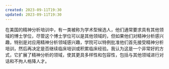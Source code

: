```yaml
---
created: 2023-09-11T19:30
updated: 2023-09-11T19:30
---
```

在美国的精神分析培训中，有一类被称为学术型候选人，他们通常要求具有其他领域的博士学位，尽管这个博士学位可以是其他领域的，但如果他们对精神分析感兴趣，特别是对应用精神分析领域感兴趣，学院可以特例批准他们首先接受精神分析培训，然后再决定是否继续临床培训或积累临床经验。我认为这是一个非常好的方式，它扩展了精神分析的领域，使其更具多样性和包容性，包括与其他领域进行对话和不拘人格降人才。
